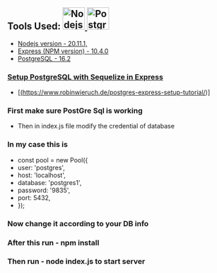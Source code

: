 ## Tools Used: <a href="https://nodejs.org/en/about" target="_blank" rel="noreferrer"> <img src="https://en.wikipedia.org/wiki/File:Node.js_logo.svg" alt="Nodejs" width="50" height="50"/> </a> <a href="https://www.postgresql.org/about/" target="_blank" rel="noreferrer"> <img src="https://upload.wikimedia.org/wikipedia/commons/2/29/Postgresql_elephant.svg" alt="PostgreSQL" width="50" height="50"/>
* Nodejs version - 20.11.1,
* Express (NPM version) - 10.4.0
* PostgreSQL - 16.2
### Setup PostgreSQL with Sequelize in Express
* [(https://www.robinwieruch.de/postgres-express-setup-tutorial/)]
### First make sure PostGre Sql is working 
* Then in index.js file modify the credential of database
### In my case this is
*  const pool = new Pool({
*  user: 'postgres',
*  host: 'localhost',
*  database: 'postgres1',
*  password: '9835',
*  port: 5432,
*  });
### Now change it according to your DB info
### After this run - npm install
###   Then run - node index.js to start server
